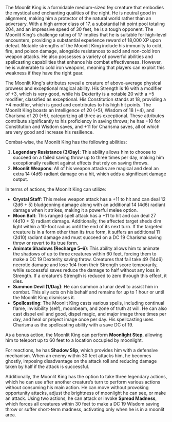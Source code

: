 The Moonlit King is a formidable medium-sized fey creature that embodies the mystical and enchanting qualities of the night. He is neutral good in alignment, making him a protector of the natural world rather than an adversary. With a high armor class of 17, a substantial hit point pool totaling 204, and an impressive speed of 30 feet, he is a tough opponent. The Moonlit King's challenge rating of 17 implies that he is suitable for high-level encounters, providing a substantial experience reward of 18,000 XP upon defeat. Notable strengths of the Moonlit King include his immunity to cold, fire, and poison damage, alongside resistances to acid and non-cold iron weapon attacks. He also possesses a variety of powerful abilities and spellcasting capabilities that enhance his combat effectiveness. However, he is vulnerable to cold iron weapons, meaning that players can exploit this weakness if they have the right gear.

The Moonlit King's attributes reveal a creature of above-average physical prowess and exceptional magical ability. His Strength is 16 with a modifier of +3, which is very good, while his Dexterity is a notable 20 with a +5 modifier, classified as exceptional. His Constitution stands at 18, providing a +4 modifier, which is good and contributes to his high hit points. The Moonlit King boasts an Intelligence of 20 (+5), Wisdom of 18 (+4), and Charisma of 20 (+5), categorizing all three as exceptional. These attributes contribute significantly to his proficiency in saving throws; he has +10 for Constitution and Wisdom saves, and +11 for Charisma saves, all of which are very good and increase his resilience.

Combat-wise, the Moonlit King has the following abilities: 
1. **Legendary Resistance (3/Day)**: This ability allows him to choose to succeed on a failed saving throw up to three times per day, making him exceptionally resilient against effects that rely on saving throws. 
2. **Moonlit Weapons**: All of his weapon attacks are magical and deal an extra 14 (4d6) radiant damage on a hit, which adds a significant damage output.

In terms of actions, the Moonlit King can utilize:
- **Crystal Staff**: This melee weapon attack has a +11 to hit and can deal 12 (2d6 + 5) bludgeoning damage along with an additional 14 (4d6) radiant damage when it strikes, making it a powerful melee option.
- **Moon Bolt**: This ranged spell attack has a +11 to hit and can deal 27 (4d10 + 5) radiant damage. Additionally, the affected target sheds dim light within a 10-foot radius until the end of its next turn. If the targeted creature is in a form other than its true form, it suffers an additional 11 (2d10) radiant damage and must succeed on a DC 19 Charisma saving throw or revert to its true form.
- **Animate Shadows (Recharge 5–6)**: This ability allows him to animate the shadows of up to three creatures within 60 feet, forcing them to make a DC 19 Dexterity saving throw. Creatures that fail take 49 (14d6) necrotic damage and lose 1d4 from their Strength score temporarily, while successful saves reduce the damage to half without any loss in Strength. If a creature’s Strength is reduced to zero through this effect, it dies.
- **Summon Devil (1/Day)**: He can summon a lunar devil to assist him in combat. This ally acts on his behalf and remains for up to 1 hour or until the Moonlit King dismisses it. 
- **Spellcasting**: The Moonlit King casts various spells, including continual flame, invisibility (self), moonbeam, and zone of truth at will. He can also cast dispel evil and good, dispel magic, and major image three times per day, and heal or project image once per day. His spellcasting uses Charisma as the spellcasting ability with a save DC of 19.

As a bonus action, the Moonlit King can perform **Moonlight Step**, allowing him to teleport up to 60 feet to a location occupied by moonlight.

For reactions, he has **Shadow Slip**, which provides him with a defensive mechanism. When an enemy within 30 feet attacks him, he becomes ghostly, imposing disadvantage on the attack roll and reducing damage taken by half if the attack is successful.

Additionally, the Moonlit King has the option to take three legendary actions, which he can use after another creature’s turn to perform various actions without consuming his main action. He can move without provoking opportunity attacks, adjust the brightness of moonlight he can see, or make an attack. Using two actions, he can attack or invoke **Spread Madness**, which forces all creatures within 30 feet to make a DC 19 Wisdom saving throw or suffer short-term madness, activating only when he is in a moonlit area.